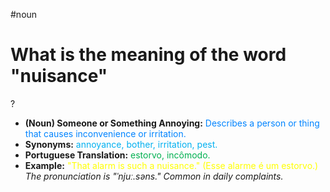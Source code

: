 #noun

# What is the meaning of the word "nuisance"
?
* **(Noun) Someone or Something Annoying:** <span style="color:rgb(0, 132, 255)">Describes a person or thing that causes inconvenience or irritation.</span>
* **Synonyms:** <span style="color:rgb(0, 176, 240)">annoyance, bother, irritation, pest.</span>
* **Portuguese Translation:** <span style="color:rgb(0, 176, 80)">estorvo, incômodo.</span>
* **Example:** <span style="color:rgb(255, 255, 0)">"That alarm is such a nuisance." (Esse alarme é um estorvo.)</span>
*The pronunciation is "ˈnjuː.səns." Common in daily complaints.*
<!--SR:!2025-07-10,1,230-->
